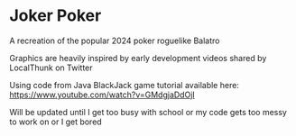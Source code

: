 # Joker Poker
A recreation of the popular 2024 poker roguelike Balatro 

Graphics are heavily inspired by early development videos shared by LocalThunk on Twitter

Using code from Java BlackJack game tutorial available here: https://www.youtube.com/watch?v=GMdgjaDdOjI

Will be updated until I get too busy with school or my code gets too messy to work on or I get bored 